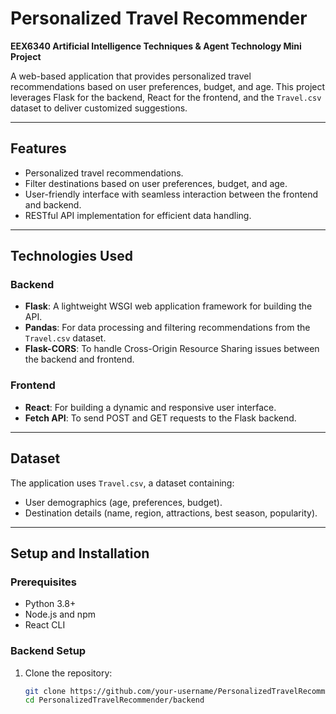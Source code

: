 # Personalized Travel Recommender  
**EEX6340 Artificial Intelligence Techniques & Agent Technology Mini Project**  

A web-based application that provides personalized travel recommendations based on user preferences, budget, and age. This project leverages Flask for the backend, React for the frontend, and the `Travel.csv` dataset to deliver customized suggestions.  

---

## Features  
- Personalized travel recommendations.  
- Filter destinations based on user preferences, budget, and age.  
- User-friendly interface with seamless interaction between the frontend and backend.  
- RESTful API implementation for efficient data handling.  

---

## Technologies Used  
### Backend  
- **Flask**: A lightweight WSGI web application framework for building the API.  
- **Pandas**: For data processing and filtering recommendations from the `Travel.csv` dataset.  
- **Flask-CORS**: To handle Cross-Origin Resource Sharing issues between the backend and frontend.  

### Frontend  
- **React**: For building a dynamic and responsive user interface.  
- **Fetch API**: To send POST and GET requests to the Flask backend.  

---

## Dataset  
The application uses `Travel.csv`, a dataset containing:  
- User demographics (age, preferences, budget).  
- Destination details (name, region, attractions, best season, popularity).  

---

## Setup and Installation  

### Prerequisites  
- Python 3.8+  
- Node.js and npm  
- React CLI  

### Backend Setup  
1. Clone the repository:  
   ```bash
   git clone https://github.com/your-username/PersonalizedTravelRecommender.git
   cd PersonalizedTravelRecommender/backend
